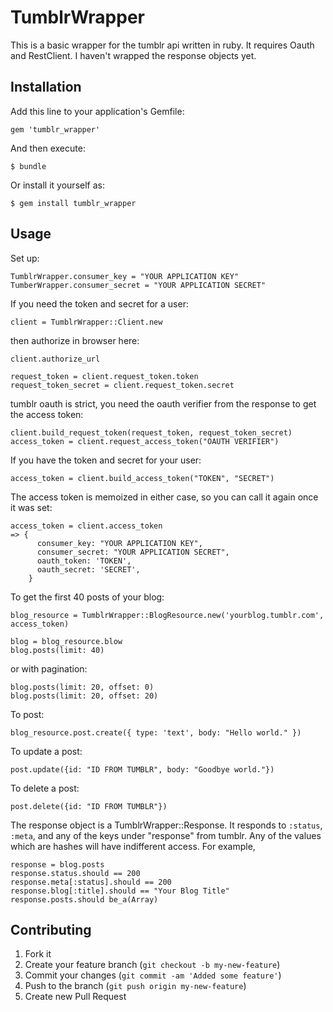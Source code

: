 # TumblrWrapper

This is a basic wrapper for the tumblr api written in ruby. It requires Oauth and RestClient.
I haven't wrapped the response objects yet.

## Installation

Add this line to your application's Gemfile:

    gem 'tumblr_wrapper'

And then execute:

    $ bundle

Or install it yourself as:

    $ gem install tumblr_wrapper

## Usage

Set up:

    TumblrWrapper.consumer_key = "YOUR APPLICATION KEY"
    TumberWrapper.consumer_secret = "YOUR APPLICATION SECRET"

If you need the token and secret for a user:

    client = TumblrWrapper::Client.new

then authorize in browser here:

    client.authorize_url

    request_token = client.request_token.token
    request_token_secret = client.request_token.secret

tumblr oauth is strict, you need the oauth verifier from the response to get the access token:

    client.build_request_token(request_token, request_token_secret)
    access_token = client.request_access_token("OAUTH VERIFIER")

If you have the token and secret for your user:

    access_token = client.build_access_token("TOKEN", "SECRET")

The access token is memoized in either case, so you can call it again once it was set:

    access_token = client.access_token
    => {
          consumer_key: "YOUR APPLICATION KEY",
          consumer_secret: "YOUR APPLICATION SECRET",
          oauth_token: 'TOKEN',
          oauth_secret: 'SECRET',
        }

To get the first 40 posts of your blog:

    blog_resource = TumblrWrapper::BlogResource.new('yourblog.tumblr.com', access_token)

    blog = blog_resource.blow
    blog.posts(limit: 40)

or with pagination:

    blog.posts(limit: 20, offset: 0)
    blog.posts(limit: 20, offset: 20)

To post:

    blog_resource.post.create({ type: 'text', body: "Hello world." })

To update a post:

    post.update({id: "ID FROM TUMBLR", body: "Goodbye world."})

To delete a post:

    post.delete({id: "ID FROM TUMBLR"})

The response object is a TumblrWrapper::Response.
It responds to `:status`, `:meta`, and any of the keys under "response" from tumblr.
Any of the values which are hashes will have indifferent access.
For example,

    response = blog.posts
    response.status.should == 200
    response.meta[:status].should == 200
    response.blog[:title].should == "Your Blog Title"
    response.posts.should be_a(Array)

## Contributing

1. Fork it
2. Create your feature branch (`git checkout -b my-new-feature`)
3. Commit your changes (`git commit -am 'Added some feature'`)
4. Push to the branch (`git push origin my-new-feature`)
5. Create new Pull Request
